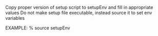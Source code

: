 Copy proper version of setup script to setupEnv and fill in appropriate values
Do not make setup file executable, instead source it to set env variables

EXAMPLE: 
  % source setupEnv 

